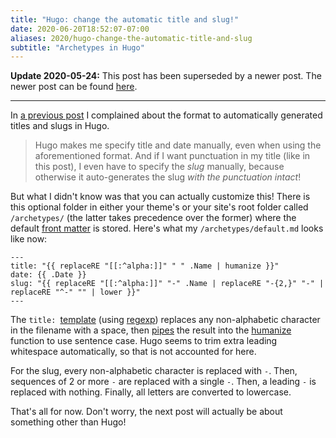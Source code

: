 ```yaml
---
title: "Hugo: change the automatic title and slug!"
date: 2020-06-20T18:52:07-07:00
aliases: 2020/hugo-change-the-automatic-title-and-slug
subtitle: "Archetypes in Hugo"
---
```

**Update 2020-05-24:** This post has been superseded by a newer post.
The newer post can be found [here][].

[here]: /2020/hugo-jekyll-style-date-and-slug-from-filename/
---
In [a previous post] I complained about the format to automatically
generated titles and slugs in Hugo.

[a previous post]:
/2020/friendship-ended-with-jekyll-now-hugo-is-my-best-friend/

> Hugo makes me specify title and date manually, even when using the
aforementioned format. And if I want punctuation in my title (like
in this post), I even have to specify the *slug* manually, because
otherwise it auto-generates the slug *with the punctuation intact*!

But what I didn't know was that you can actually customize this! There
is this optional folder in either your theme's or your site's root
folder called `/archetypes/` (the latter takes precedence over the
former) where the default [front matter][] is stored. Here's what my
`/archetypes/default.md` looks like now:

[front matter]: https://gohugo.io/content-management/front-matter/

```go-html-template
---
title: "{{ replaceRE "[[:^alpha:]]" " " .Name | humanize }}"
date: {{ .Date }}
slug: "{{ replaceRE "[[:^alpha:]]" "-" .Name | replaceRE "-{2,}" "-" | replaceRE "^-" "" | lower }}"
---
```

The `title: `[template][] (using [regexp][]) replaces any non-alphabetic
character in the filename with a space, then [pipes][] the result into
the [humanize][] function to use sentence case. Hugo seems to trim
extra leading whitespace automatically, so that is not accounted for
here.

[template]: https://gohugo.io/templates/introduction/
[regexp]: https://github.com/google/re2/wiki/Syntax
[pipes]: https://en.wikipedia.org/wiki/Vertical_bar#Pipe
[humanize]: https://gohugo.io/functions/humanize/

For the slug, every non-alphabetic character is replaced with `-`. Then,
sequences of 2 or more `-` are replaced with a single `-`. Then, a
leading `-` is replaced with nothing. Finally, all letters are converted
to lowercase.

That's all for now. Don't worry, the next post will actually be about
something other than Hugo!
